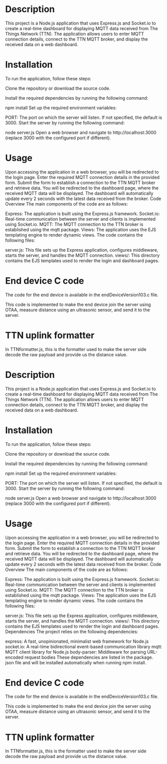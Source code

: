 
# Description
This project is a Node.js application that uses Express.js and Socket.io to create a real-time dashboard for displaying MQTT data received from The Things Network (TTN). The application allows users to enter MQTT connection details, connect to the TTN MQTT broker, and display the received data on a web dashboard.

# Installation
To run the application, follow these steps:

Clone the repository or download the source code.

Install the required dependencies by running the following command:

npm install
Set up the required environment variables:

PORT: The port on which the server will listen. If not specified, the default is 3000.
Start the server by running the following command:

node server.js
Open a web browser and navigate to http://localhost:3000 (replace 3000 with the configured port if different).

# Usage
Upon accessing the application in a web browser, you will be redirected to the login page.
Enter the required MQTT connection details in the provided form.
Submit the form to establish a connection to the TTN MQTT broker and retrieve data.
You will be redirected to the dashboard page, where the received MQTT data will be displayed.
The dashboard will automatically update every 2 seconds with the latest data received from the broker.
Code Overview
The main components of the code are as follows:

Express: The application is built using the Express.js framework.
Socket.io: Real-time communication between the server and clients is implemented using Socket.io.
MQTT: The MQTT connection to the TTN broker is established using the mqtt package.
Views: The application uses the EJS templating engine to render dynamic views.
The code contains the following files:

server.js: This file sets up the Express application, configures middleware, starts the server, and handles the MQTT connection.
views/: This directory contains the EJS templates used to render the login and dashboard pages.

# End device C code

The code for the end device is available in the endDeviceVersion103.c file.

This code is implemented to make the end device join the server using OTAA, measure distance using an ultrasonic sensor, and send it to the server.

# TTN uplink formatter

In TTNformatter.js, this is the formatter used to make the server side decode the raw payload and provide us the distance value.

# Description
This project is a Node.js application that uses Express.js and Socket.io to create a real-time dashboard for displaying MQTT data received from The Things Network (TTN). The application allows users to enter MQTT connection details, connect to the TTN MQTT broker, and display the received data on a web dashboard.

# Installation
To run the application, follow these steps:

Clone the repository or download the source code.

Install the required dependencies by running the following command:

npm install
Set up the required environment variables:

PORT: The port on which the server will listen. If not specified, the default is 3000.
Start the server by running the following command:

node server.js
Open a web browser and navigate to http://localhost:3000 (replace 3000 with the configured port if different).

# Usage
Upon accessing the application in a web browser, you will be redirected to the login page.
Enter the required MQTT connection details in the provided form.
Submit the form to establish a connection to the TTN MQTT broker and retrieve data.
You will be redirected to the dashboard page, where the received MQTT data will be displayed.
The dashboard will automatically update every 2 seconds with the latest data received from the broker.
Code Overview
The main components of the code are as follows:

Express: The application is built using the Express.js framework.
Socket.io: Real-time communication between the server and clients is implemented using Socket.io.
MQTT: The MQTT connection to the TTN broker is established using the mqtt package.
Views: The application uses the EJS templating engine to render dynamic views.
The code contains the following files:

server.js: This file sets up the Express application, configures middleware, starts the server, and handles the MQTT connection.
views/: This directory contains the EJS templates used to render the login and dashboard pages.
Dependencies
The project relies on the following dependencies:

express: A fast, unopinionated, minimalist web framework for Node.js
socket.io: A real-time bidirectional event-based communication library
mqtt: MQTT client library for Node.js
body-parser: Middleware for parsing URL-encoded request bodies
These dependencies are listed in the package. json file and will be installed automatically when running npm install.

# End device C code

The code for the end device is available in the endDeviceVersion103.c file.

This code is implemented to make the end device join the server using OTAA, measure distance using an ultrasonic sensor, and send it to the server.

# TTN uplink formatter

In TTNformatter.js, this is the formatter used to make the server side decode the raw payload and provide us the distance value.


